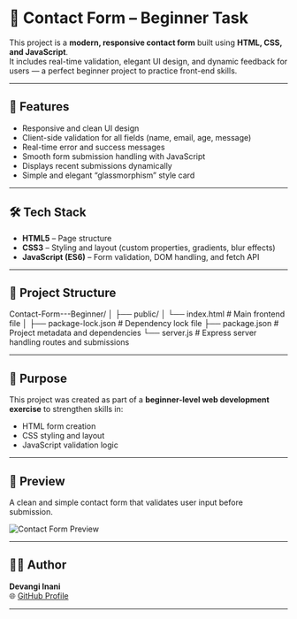 # 💬 Contact Form – Beginner Task

This project is a **modern, responsive contact form** built using **HTML, CSS, and JavaScript**.  
It includes real-time validation, elegant UI design, and dynamic feedback for users — a perfect beginner project to practice front-end skills.

---

## 🚀 Features
- Responsive and clean UI design
- Client-side validation for all fields (name, email, age, message)
- Real-time error and success messages
- Smooth form submission handling with JavaScript
- Displays recent submissions dynamically
- Simple and elegant “glassmorphism” style card

---

## 🛠️ Tech Stack
- **HTML5** – Page structure  
- **CSS3** – Styling and layout (custom properties, gradients, blur effects)  
- **JavaScript (ES6)** – Form validation, DOM handling, and fetch API  

---

## 🧩 Project Structure
Contact-Form---Beginner/
│
├── public/
│ └── index.html # Main frontend file
│
├── package-lock.json # Dependency lock file
├── package.json # Project metadata and dependencies
└── server.js # Express server handling routes and submissions

---

## 🎯 Purpose
This project was created as part of a **beginner-level web development exercise** to strengthen skills in:
- HTML form creation  
- CSS styling and layout  
- JavaScript validation logic  

---

## 📸 Preview
A clean and simple contact form that validates user input before submission.

![Contact Form Preview](https://via.placeholder.com/800x400?text=Contact+Form+Preview)

---

## 👩‍💻 Author
**Devangi Inani**  
🌐 [GitHub Profile](https://github.com/devangi2004)

---
